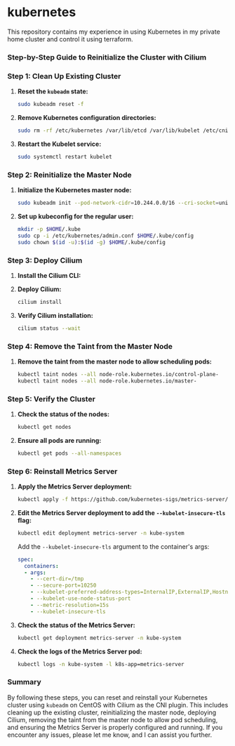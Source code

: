 # kubernetes
This repository contains my experience in using Kubernetes in my private home cluster
and control it using terraform.


### Step-by-Step Guide to Reinitialize the Cluster with Cilium

### Step 1: Clean Up Existing Cluster

1. **Reset the `kubeadm` state:**

   ```bash
   sudo kubeadm reset -f
   ```

2. **Remove Kubernetes configuration directories:**

   ```bash
   sudo rm -rf /etc/kubernetes /var/lib/etcd /var/lib/kubelet /etc/cni /var/lib/cni
   ```

3. **Restart the Kubelet service:**

   ```bash
   sudo systemctl restart kubelet
   ```

### Step 2: Reinitialize the Master Node

1. **Initialize the Kubernetes master node:**

   ```bash
   sudo kubeadm init --pod-network-cidr=10.244.0.0/16 --cri-socket=unix:///var/run/crio/crio.sock
   ```

2. **Set up kubeconfig for the regular user:**

   ```bash
   mkdir -p $HOME/.kube
   sudo cp -i /etc/kubernetes/admin.conf $HOME/.kube/config
   sudo chown $(id -u):$(id -g) $HOME/.kube/config
   ```

### Step 3: Deploy Cilium

1. **Install the Cilium CLI:**


2. **Deploy Cilium:**

   ```bash
   cilium install
   ```

3. **Verify Cilium installation:**

   ```bash
   cilium status --wait
   ```

### Step 4: Remove the Taint from the Master Node

1. **Remove the taint from the master node to allow scheduling pods:**

   ```bash
   kubectl taint nodes --all node-role.kubernetes.io/control-plane-
   kubectl taint nodes --all node-role.kubernetes.io/master-
   ```

### Step 5: Verify the Cluster

1. **Check the status of the nodes:**

   ```bash
   kubectl get nodes
   ```

2. **Ensure all pods are running:**

   ```bash
   kubectl get pods --all-namespaces
   ```

### Step 6: Reinstall Metrics Server

1. **Apply the Metrics Server deployment:**

   ```bash
   kubectl apply -f https://github.com/kubernetes-sigs/metrics-server/releases/latest/download/components.yaml
   ```

2. **Edit the Metrics Server deployment to add the `--kubelet-insecure-tls` flag:**

   ```bash
   kubectl edit deployment metrics-server -n kube-system
   ```

   Add the `--kubelet-insecure-tls` argument to the container's args:

   ```yaml
   spec:
     containers:
     - args:
       - --cert-dir=/tmp
       - --secure-port=10250
       - --kubelet-preferred-address-types=InternalIP,ExternalIP,Hostname
       - --kubelet-use-node-status-port
       - --metric-resolution=15s
       - --kubelet-insecure-tls
   ```

3. **Check the status of the Metrics Server:**

   ```bash
   kubectl get deployment metrics-server -n kube-system
   ```

4. **Check the logs of the Metrics Server pod:**

   ```bash
   kubectl logs -n kube-system -l k8s-app=metrics-server
   ```

### Summary

By following these steps, you can reset and reinstall your Kubernetes cluster using `kubeadm` on CentOS with Cilium as the CNI plugin. This includes cleaning up the existing cluster, reinitializing the master node, deploying Cilium, removing the taint from the master node to allow pod scheduling, and ensuring the Metrics Server is properly configured and running. If you encounter any issues, please let me know, and I can assist you further.
